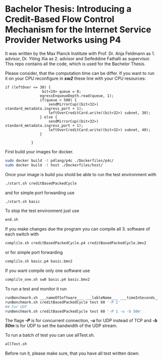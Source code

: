 # Bachelor Thesis: Introducing a Credit-Based Flow Control Mechanism for the Internet Service Provider Networks using P4
It was written by the Max Planck Institute with Prof. Dr. Anja Feldmann as 1. advisor, Dr. Yiting Xia as 2. advisor and Seifeddine Fathalli as supervisor. 
This repo contains all the code, which is used for the Bachelor Thesis. 

Please consider, that the computation time can be differ. If you want to run it on your CPU reconfigure in ___sw2___ these line with your CPU resources: 
```P4Lang
if (leftOver <= 30) {
                 bit<19> queue = 0;
                egressEnqueueDepth.read(queue, 1);
                if(queue > 500) {
                    sendMirrorCup((bit<32>) standard_metadata.ingress_port + 1);
                    leftOverCreditCard.write((bit<32>) subnet, 30);
                } else {
                    sendMirrorCup((bit<32>) standard_metadata.ingress_port + 1);
                    leftOverCreditCard.write((bit<32>) subnet, 40);
                }

            }
```

First build your images for docker. 
```sh
sudo docker build -t p4lang/p4c ./Dockerfiles/p4c/
sudo docker build -t host ./Dockerfiles/host/
```

Once your image is build you shold be able to run the test environment with 
```sh
./start.sh creditBasedPackedCycle
```
and for simple port forwarding use 
```sh
./start.sh basic
```

To stop the test environment just use
```sh
end.sh
```

If you make changes due the program you can compile all 3. software of each switch with
```sh
complile.sh creditBasedPackedCycle.p4 creditBasedPackedCycle.bmv2
```
or for simple port forwarding 
```sh
complile.sh basic.p4 basic.bmv2
```
If you want compile only one software use
```sh
complile_one.sh sw0 basic.p4 basic.bmv2
```

To run a test and monitor it run
```sh
runBenchmark.sh ___nameOfSoftware___ ___lableName___ ___timeInSeconds___ ___concurrentConnection___
runBenchmark.sh creditBasedPackedCycle test 60 '-P 1'
## For UDP 
runBenchmark.sh creditBasedPackedCycle test 60 '-P 1 -u -b 50m' 
```
The flage ___-P___ is for concurrent connection,  ___-u___ for UDP instead of TCP and ___-b 50m___ is for UDP to set the bandwidth of the UDP stream. 

To run a batch of test you can use allTest.sh. 
```sh
allTest.sh
```
Before run it, please make sure, that you have all test written down. 


